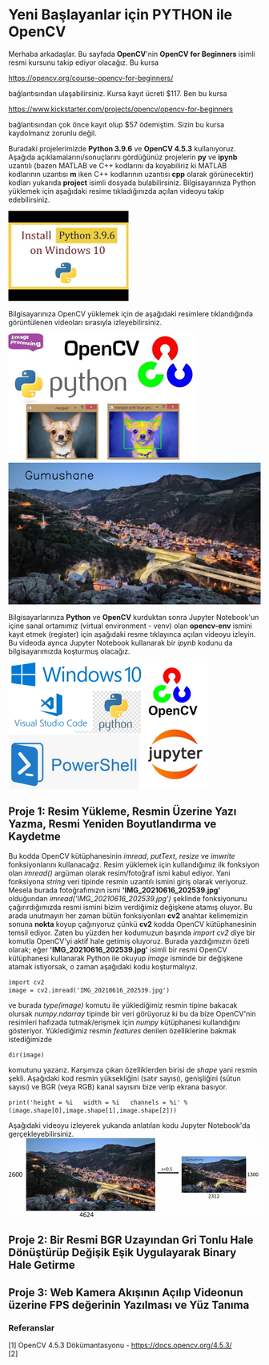 # Yeni Başlayanlar için PYTHON ile OpenCV
Merhaba arkadaşlar. Bu sayfada **OpenCV**'nin **OpenCV for Beginners** isimli resmi kursunu takip ediyor olacağız. Bu kursa 

https://opencv.org/course-opencv-for-beginners/

bağlantısından ulaşabilirsiniz. Kursa kayıt ücreti $117. Ben bu kursa  

https://www.kickstarter.com/projects/opencv/opencv-for-beginners

bağlantısından çok önce kayıt olup $57 ödemiştim. Sizin bu kursa kaydolmanız zorunlu değil.

Buradaki projelerimizde **Python 3.9.6** ve **OpenCV 4.5.3** kullanıyoruz. Aşağıda açıklamalarını/sonuçlarını gördüğünüz projelerin **py** ve **ipynb** uzantılı (bazen MATLAB ve C++ kodlarını da koyabiliriz ki MATLAB kodlarının uzantısı **m** iken C++ kodlarının uzantısı **cpp** olarak görünecektir) kodları yukarıda **project** isimli dosyada bulabilirsiniz. Bilgisayarınıza Python yüklemek için aşağıdaki resime tıkladığınızda açılan videoyu takip edebilirsiniz.

[![IMAGE ALT TEXT HERE](figure/install-python.jpg)](https://youtu.be/QmLXzB3N5pM)

Bilgisayarınıza OpenCV yüklemek için de aşağıdaki resimlere tıklandığında görüntülenen videoları sırasıyla izleyebilirsiniz.

[![IMAGE ALT TEXT HERE](figure/opencv-python-resized.jpg)](https://youtu.be/aavhf3C9SlE)
[![IMAGE ALT TEXT HERE](figure/Gumushane_dusuk_boyut.jpg)](https://youtu.be/-OiJgg3pnYI)

Bilgisayarlarınıza **Python** ve **OpenCV** kurduktan sonra Jupyter Notebook'un içine sanal ortamımız (virtual environment - venv) olan **opencv-env** ismini kayıt etmek (register) için aşağıdaki resme tıklayınca açılan videoyu izleyin. Bu videoda ayrıca Jupyter Notebook kullanarak bir *ipynb* kodunu da bilgisayarımızda koşturmuş olacağız.

[![IMAGE ALT TEXT HERE](figure/thumbnailLQ.jpg)](https://youtu.be/6wFsCuEj5JY)
## Proje 1: Resim Yükleme, Resmin Üzerine Yazı Yazma, Resmi Yeniden Boyutlandırma ve Kaydetme
Bu kodda OpenCV kütüphanesinin *imread*, *putText*, *resize* ve *imwrite* fonksiyonlarını kullanacağız. Resim yüklemek için kullandığımız ilk fonksiyon olan *imread()* argüman olarak resim/fotoğraf ismi kabul ediyor. Yani fonksiyona *string* veri tipinde resmin uzantılı ismini giriş olarak veriyoruz. Mesela burada fotoğrafımızın ismi **'IMG_20210616_202539.jpg'** olduğundan *imread('IMG_20210616_202539.jpg')* şeklinde fonksiyonunu çağırırdığımızda resmi ismini bizim verdiğimiz değişkene atamış oluyor. Bu arada unutmayın her zaman bütün fonksiyonları **cv2** anahtar kelimemizin sonuna **nokta** koyup çağırıyoruz çünkü **cv2** kodda OpenCV kütüphanesinin temsil ediyor. Zaten bu yüzden her kodumuzun başında *import cv2* diye bir komutla OpenCV'yi aktif hale getimiş oluyoruz. Burada yazdığımızın özeti olarak; eğer **'IMG_20210616_202539.jpg'** isimli bir resmi OpenCV kütüphanesi kullanarak Python ile okuyup *image* isminde bir değişkene atamak istiyorsak, o zaman aşağıdaki kodu koşturmalıyız.</br>
```
import cv2
image = cv2.imread('IMG_20210616_202539.jpg')
```

ve burada *type(image)* komutu ile yüklediğimiz resmin tipine bakacak olursak *numpy.ndarray* tipinde bir veri görüyoruz ki bu da bize OpenCV'nin resimleri hafızada tutmak/erişmek için *numpy* kütüphanesi kullandığını gösteriyor. Yüklediğimiz resmin *features* denilen özelliklerine bakmak istediğimizde 

```
dir(image)
```

komutunu yazarız. Karşımıza çıkan özelliklerden birisi de *shape* yani resmin şekli. Aşağıdaki kod resmin yüksekliğini (satır sayısı), genişliğini (sütun sayısı) ve BGR (veya RGB) kanal sayısını bize verip ekrana basıyor.

```
print('height = %i   width = %i   channels = %i' %(image.shape[0],image.shape[1],image.shape[2]))
```

Aşağıdaki videoyu izleyerek yukarıda anlatılan kodu Jupyter Notebook'da gerçekleyebilirsiniz.
[![IMAGE ALT TEXT HERE](figure/imread_puttext_resize_imwrite.jpg)](https://youtu.be/2bLhk2sV_jk)
## Proje 2: Bir Resmi BGR Uzayından Gri Tonlu Hale Dönüştürüp Değişik Eşik Uygulayarak Binary Hale Getirme

## Proje 3: Web Kamera Akışının Açılıp Videonun üzerine FPS değerinin Yazılması ve Yüz Tanıma

### Referanslar
[1] OpenCV 4.5.3 Dökümantasyonu - https://docs.opencv.org/4.5.3/</br>
[2]
